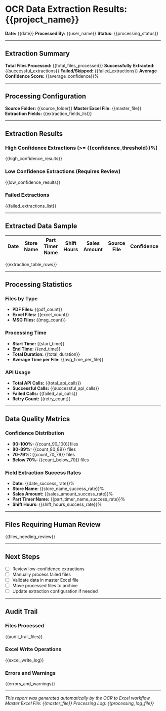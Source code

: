 # OCR Data Extraction Results: {{project_name}}

**Date:** {{date}}
**Processed By:** {{user_name}}
**Status:** {{processing_status}}

---

## Extraction Summary

**Total Files Processed:** {{total_files_processed}}
**Successfully Extracted:** {{successful_extractions}}
**Failed/Skipped:** {{failed_extractions}}
**Average Confidence Score:** {{average_confidence}}%

---

## Processing Configuration

**Source Folder:** {{source_folder}}
**Master Excel File:** {{master_file}}
**Extraction Fields:** {{extraction_fields_list}}

---

## Extraction Results

### High Confidence Extractions (>= {{confidence_threshold}}%)

{{high_confidence_results}}

### Low Confidence Extractions (Requires Review)

{{low_confidence_results}}

### Failed Extractions

{{failed_extractions_list}}

---

## Extracted Data Sample

| Date | Store Name | Part Timer Name | Shift Hours | Sales Amount | Source File | Confidence |
| ---- | ---------- | --------------- | ----------- | ------------ | ----------- | ---------- |

{{extraction_table_rows}}

---

## Processing Statistics

### Files by Type

- **PDF Files:** {{pdf_count}}
- **Excel Files:** {{excel_count}}
- **MSG Files:** {{msg_count}}

### Processing Time

- **Start Time:** {{start_time}}
- **End Time:** {{end_time}}
- **Total Duration:** {{total_duration}}
- **Average Time per File:** {{avg_time_per_file}}

### API Usage

- **Total API Calls:** {{total_api_calls}}
- **Successful Calls:** {{successful_api_calls}}
- **Failed Calls:** {{failed_api_calls}}
- **Retry Count:** {{retry_count}}

---

## Data Quality Metrics

### Confidence Distribution

- **90-100%:** {{count_90_100}}files
- **80-89%:** {{count_80_89}} files
- **70-79%:** {{count_70_79}} files
- **Below 70%:** {{count_below_70}} files

### Field Extraction Success Rates

- **Date:** {{date_success_rate}}%
- **Store Name:** {{store_name_success_rate}}%
- **Sales Amount:** {{sales_amount_success_rate}}%
- **Part Timer Name:** {{part_timer_name_success_rate}}%
- **Shift Hours:** {{shift_hours_success_rate}}%

---

## Files Requiring Human Review

{{files_needing_review}}

---

## Next Steps

- [ ] Review low-confidence extractions
- [ ] Manually process failed files
- [ ] Validate data in master Excel file
- [ ] Move processed files to archive
- [ ] Update extraction configuration if needed

---

## Audit Trail

### Files Processed

{{audit_trail_files}}

### Excel Write Operations

{{excel_write_log}}

### Errors and Warnings

{{errors_and_warnings}}

---

_This report was generated automatically by the OCR to Excel workflow._
_Master Excel File: {{master_file}}_
_Processing Log: {{processing_log_file}}_
